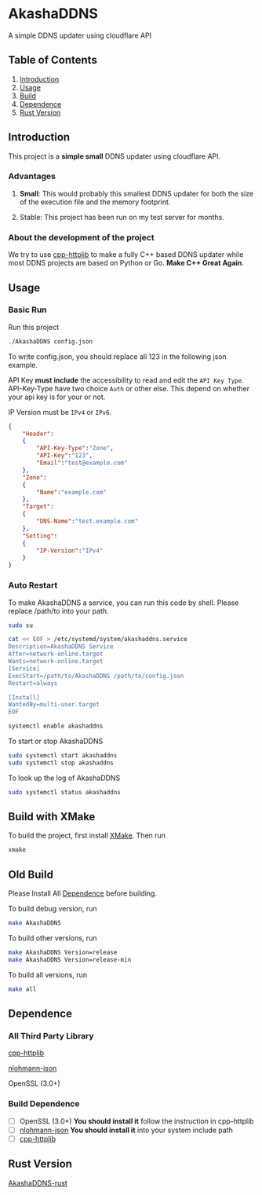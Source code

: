 # AkashaDDNS
A simple DDNS updater using cloudflare API

## Table of Contents

1. [Introduction](#introduction)
2. [Usage](#usage)
3. [Build](#build)
4. [Dependence](#dependence)
5. [Rust Version](#rust-version)

## Introduction

This project is a **simple small** DDNS updater using cloudflare API. 

### Advantages

1. **Small**: This would probably this smallest DDNS updater for both the size of the execution file and the memory footprint.

2. Stable: This project has been run on my test server for months.

### About the development of the project

We try to use [cpp-httplib](https://github.com/yhirose/cpp-httplib) to make a fully C++ based DDNS updater while most DDNS projects are based on Python or Go. **Make C++ Great Again**.

## Usage

### Basic Run

Run this project

```bash
./AkashaDDNS config.json
```

To write config.json, you should replace all 123 in the following json example.

API Key **must include** the accessibility to read and edit the ``API Key Type``. API-Key-Type have two choice ``Auth`` or other else. This depend on whether your api key is for your  or not.

IP Version must be ``IPv4`` or ``IPv6``.

```json
{
    "Header":
    {
        "API-Key-Type":"Zone",
        "API-Key":"123",
        "Email":"test@example.com"
    },
    "Zone":
    {
        "Name":"example.com"
    },
    "Target":
    {
        "DNS-Name":"test.example.com"
    },
    "Setting":
    {
        "IP-Version":"IPv4"
    }
}
```

### Auto Restart

To make AkashaDDNS a service, you can run this code by shell. Please replace /path/to into your path.

```bash
sudo su

cat << EOF > /etc/systemd/system/akashaddns.service
Description=AkashaDDNS Service
After=network-online.target
Wants=network-online.target
[Service]
ExecStart=/path/to/AkashaDDNS /path/to/config.json
Restart=always

[Install]
WantedBy=multi-user.target
EOF

systemctl enable akashaddns
```

To start or stop AkashaDDNS

```bash
sudo systemctl start akashaddns
sudo systemctl stop akashaddns
```

To look up the log of AkashaDDNS

```bash
sudo systemctl status akashaddns
```

## Build with XMake

To build the project, first install [XMake](https://xmake.io/). Then run

```bash
xmake
```

## Old Build

Please Install All [Dependence](#build-dependence) before building.

To build debug version, run

```bash
make AkashaDDNS
```

To build other versions, run

```bash
make AkashaDDNS Version=release
make AkashaDDNS Version=release-min
```

To build all versions, run

```bash
make all
```

## Dependence

### All Third Party Library

[cpp-httplib](https://github.com/yhirose/cpp-httplib)

[nlohmann-json](https://github.com/nlohmann/json)

OpenSSL (3.0+)

### Build Dependence

- [ ] OpenSSL (3.0+) **You should install it** follow the instruction in cpp-httplib
- [ ] [nlohmann-json](https://github.com/nlohmann/json) **You should install it** into your system include path
- [ ] [cpp-httplib](https://github.com/yhirose/cpp-httplib)

## Rust Version

[AkashaDDNS-rust](/rust/README.md)
